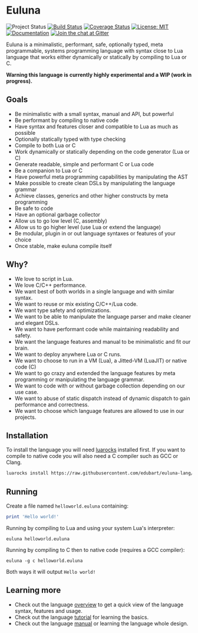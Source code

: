 # Euluna

![Project Status](https://img.shields.io/badge/status-experimental-red.svg)
[![Build Status](https://travis-ci.org/edubart/euluna-lang.svg?branch=master)](https://travis-ci.org/edubart/euluna-lang)
[![Coverage Status](https://coveralls.io/repos/github/edubart/euluna-lang/badge.svg?branch=master)](https://coveralls.io/github/edubart/euluna-lang?branch=master)
[![License: MIT](https://img.shields.io/badge/License-MIT-blue.svg?label=license)](https://opensource.org/licenses/MIT)
[![Documentation](https://img.shields.io/website/https/edubart.github.io/euluna-lang.svg?label=docs&color=blue)](https://edubart.github.io/euluna-lang/overview/)
[![Join the chat at Gitter](https://badges.gitter.im/euluna-lang/Lobby.svg)](https://gitter.im/euluna-lang/Lobby?utm_source=badge&utm_medium=badge&utm_campaign=pr-badge&utm_content=badge)

Euluna is a minimalistic, performant, safe, optionally typed, meta programmable,
systems programming language with syntax close to Lua language that works
either dynamically or statically by compiling to Lua or C.

**Warning this language is currently highly experimental and a WIP (work in progress).**

## Goals

* Be minimalistic with a small syntax, manual and API, but powerful
* Be performant by compiling to native code
* Have syntax and features closer and compatible to Lua as much as possible
* Optionally statically typed with type checking
* Compile to both Lua or C
* Work dynamically or statically depending on the code generator (Lua or C)
* Generate readable, simple and performant C or Lua code
* Be a companion to Lua or C
* Have powerful meta programming capabilities by manipulating the AST
* Make possible to create clean DSLs by manipulating the language grammar
* Achieve classes, generics and other higher constructs by meta programming
* Be safe to code
* Have an optional garbage collector
* Allow us to go low level (C, assembly)
* Allow us to go higher level (use Lua or extend the language)
* Be modular, plugin in or out language syntaxes or features of your choice
* Once stable, make euluna compile itself

## Why?

* We love to script in Lua.
* We love C/C++ performance.
* We want best of both worlds in a single language and with similar syntax.
* We want to reuse or mix existing C/C++/Lua code.
* We want type safety and optimizations.
* We want to be able to manipulate the language parser and make cleaner and elegant DSLs.
* We want to have performant code while maintaining readability and safety.
* We want the language features and manual to be minimalistic and fit our brain.
* We want to deploy anywhere Lua or C runs.
* We want to choose to run in a VM (Lua), a Jitted-VM (LuaJIT) or native code (C)
* We want to go crazy and extended the language features by meta programming or manipulating the language grammar.
* We want to code with or without garbage collection depending on our use case.
* We want to abuse of static dispatch instead of dynamic dispatch to gain performance and correctness.
* We want to choose which language features are allowed to use in our projects.

## Installation

To install the language you will need [luarocks](https://luarocks.org/) installed first.
If you want to compile to native code you will also need a C compiler such as GCC or Clang.

```bash
luarocks install https://raw.githubusercontent.com/edubart/euluna-lang/master/rockspec/euluna-dev-1.rockspec
```

## Running

Create a file named `helloworld.euluna` containing:

```lua
print 'Hello world!'
```

Running by compiling to Lua and using your system Lua's interpreter:
```shell
euluna helloworld.euluna
```

Running by compiling to C then to native code (requires a GCC compiler):
```shell
euluna -g c helloworld.euluna
```

Both ways it will output  ```Hello world!```

## Learning more

* Check out the language [overview](https://edubart.github.io/euluna-lang/overview/)
to get a quick view of the language syntax, features and usage.
* Check out the language [tutorial](https://edubart.github.io/euluna-lang/tutorial/)
for learning the basics.
* Check out the language [manual](https://edubart.github.io/euluna-lang/manual/)
or learning the language whole design.
